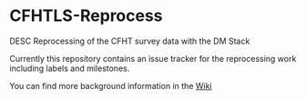 # CFHTLS-Reprocess
DESC Reprocessing of the CFHT survey data with the DM Stack

Currently this repository contains an issue tracker for the reprocessing work including labels and milestones.

You can find more background information in the [Wiki](https://github.com/DarkEnergyScienceCollaboration/CFHTLS-Reprocess/wiki)
